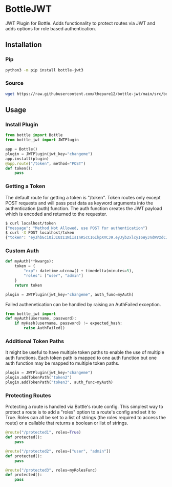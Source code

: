 # BottleJWT
JWT Plugin for Bottle. Adds functionality to protect routes via JWT and adds options for role based authentication.

## Installation
### Pip
```bash
python3 -m pip install bottle-jwt3
```
### Source
```bash
wget https://raw.githubusercontent.com/thepure12/bottle-jwt/main/src/bottle_jwt/bottle_jwt.py
```

## Usage
### Install Plugin
```python
from bottle import Bottle
from bottle_jwt import JWTPlugin

app = Bottle()
plugin = JWTPlugin(jwt_key="changeme")
app.install(plugin)
@app.route("/token", method="POST")
def token():
    pass
```

### Getting a Token
The default route for getting a token is "/token". Token routes only except POST requests and will pass post data as keyword arguments into the authentication (auth) function. The auth function creates the JWT payload which is encoded and returned to the requester.
```bash
$ curl localhost/token
{"message": "Method Not Allowed, use POST for authentication"}
$ curl -X POST localhost/token
{"token": "eyJhbGciOiJIUzI1NiIsInR5cCI6IkpXVCJ9.eyJyb2xlcyI6WyJndWVzdCJdLCJleHAiOjE2ODMxMjcxODd9.5OkXOdRGbloRr4oI2pjeJoBqQvSaE-pkuaZoaAtKKSU"}
```

### Custom Auth
```python
def myAuth(**kwargs):
    token = {
        "exp": datetime.utcnow() + timedelta(minutes=5),
        "roles": ["user", "admin"]
    }
    return token

plugin = JWTPlugin(jwt_key="changeme", auth_func=myAuth)
```

Failed authenetication can be handled by raising an AuthFailed exception.

```python
from bottle_jwt import 
def myAuth(username, password):
    if myHash(username, password) != expected_hash:
        raise AuthFailed()
```

### Additional Token Paths
It might be useful to have multiple token paths to enable the use of multiple auth functions. Each token path is mapped to one auth function but one auth function may be mapped to multiple token paths.
```python
plugin = JWTPlugin(jwt_key="changeme")
plugin.addTokenPath("token2")
plugin.addTokenPath("token3", auth_func=myAuth)
```

### Protecting Routes
Protecting a route is handled via Bottle's route config. This simplest way to protect a route is to add a "roles" option to a route's config and set it to True. Roles can all be set to a list of strings (the roles required to access the route) or a callable that returns a boolean or list of strings.
```python
@route("/protected1", roles=True)
def protected():
    pass

@route("/protected2", roles=["user", "admin"])
def protected():
    pass

@route("/protected3", roles=myRolesFunc)
def protected():
    pass
```